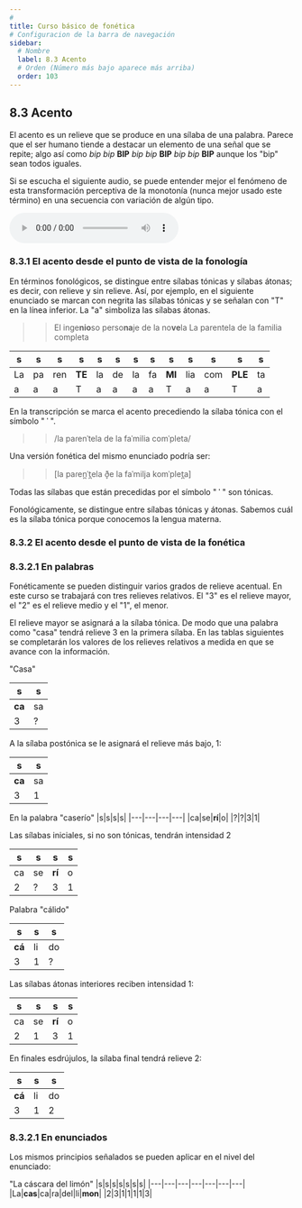 ```yaml
---
# 
title: Curso básico de fonética
# Configuracion de la barra de navegación
sidebar:
  # Nombre
  label: 8.3 Acento
  # Orden (Número más bajo aparece más arriba)
  order: 103
---
```

## 8.3 Acento

El acento es un relieve que se produce en una sílaba de una palabra. Parece que el ser humano tiende a destacar un elemento de una señal que se repite; algo así como *bip* *bip* **BIP** *bip* *bip* **BIP** *bip* *bip* **BIP** aunque los "bip" sean todos iguales.

Si se escucha el siguiente audio, se puede entender mejor el fenómeno de esta transformación perceptiva de la monotonía (nunca mejor usado este término) en una secuencia con variación de algún tipo.

<audio controls src="/sonidos/bip_bip.wav"></audio>


### 8.3.1 El acento desde el punto de vista de la fonología

En términos fonológicos, se distingue entre sílabas tónicas y sílabas átonas; es decir, con relieve y sin relieve. Así, por ejemplo, en el siguiente enunciado se marcan con negrita las sílabas tónicas y se señalan con "T" en la línea inferior. La "a" simboliza las sílabas átonas.

>> El inge**nio**so perso**na**je de la no**ve**la
>> La parentela de la familia completa

|s|s|s|s|s|s|s|s|s|s|s|s|s|
|---|---|---|---|---|---|---|---|---|---|---|---|---|
|La|pa|ren|**TE**|la|de|la|fa|**MI**|lia|com|**PLE**|ta|
|a|a|a|T|a|a|a|a|T|a|a|T|a|

En la transcripción se marca el acento precediendo la sílaba tónica con el símbolo " ˈ ".

>> /la paɾenˈtela de la faˈmilia comˈpleta/

Una versión fonética del mismo enunciado podría ser:

>> [la paɾen̪ˈt̪ela ð̞e la faˈmilja komˈplet̪a]

Todas las sílabas que están precedidas por el símbolo " ˈ " son tónicas.

Fonológicamente, se distingue entre sílabas tónicas y átonas. Sabemos cuál es la sílaba tónica porque conocemos la lengua materna.


### 8.3.2 El acento desde el punto de vista de la fonética

### 8.3.2.1 En palabras

Fonéticamente se pueden distinguir varios grados de relieve acentual. En este curso se trabajará con tres relieves relativos. El "3" es el relieve mayor, el "2" es el relieve medio y el "1", el menor.

El relieve mayor se asignará a la sílaba tónica. De modo que una palabra como "casa" tendrá relieve 3 en la primera sílaba. En las tablas siguientes se completarán los valores de los relieves relativos a medida en que se avance con la información.

"Casa"

|s|s|
|---|---|
|**ca**|sa|
|3|?|

A la sílaba postónica se le asignará el relieve más bajo, 1:

|s|s|
|---|---|
|**ca**|sa|
|3|1|

En la palabra "caserío" 
|s|s|s|s|
|---|---|---|---|
|ca|se|**rí**|o|
|?|?|3|1|

Las sílabas iniciales, si no son tónicas, tendrán intensidad 2

|s|s|s|s|
|---|---|---|---|
|ca|se|**rí**|o|
|2|?|3|1|

Palabra "cálido"

|s|s|s|
|---|---|---|
|**cá**|li|do|
|3|1|?|

Las sílabas átonas interiores reciben intensidad 1:

|s|s|s|s|
|---|---|---|---|
|ca|se|**rí**|o|
|2|1|3|1|

En finales esdrújulos, la sílaba final tendrá relieve 2:

|s|s|s|
|---|---|---|
|**cá**|li|do|
|3|1|2|

### 8.3.2.1 En enunciados

Los mismos principios señalados se pueden aplicar en el nivel del enunciado:

"La cáscara del limón"
|s|s|s|s|s|s|s|
|---|---|---|---|---|---|---|
|La|**cas**|ca|ra|del|li|**mon**|
|2|3|1|1|1|1|3|

